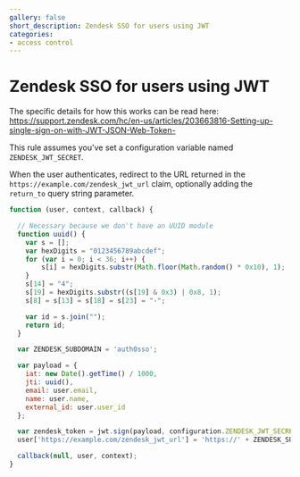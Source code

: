 ```yaml
---
gallery: false
short_description: Zendesk SSO for users using JWT
categories:
- access control
---
```


# Zendesk SSO for users using JWT

The specific details for how this works can be read here: https://support.zendesk.com/hc/en-us/articles/203663816-Setting-up-single-sign-on-with-JWT-JSON-Web-Token-

This rule assumes you've set a configuration variable named `ZENDESK_JWT_SECRET`.

When the user authenticates, redirect to the URL returned in the `https://example.com/zendesk_jwt_url` claim, optionally adding the `return_to` query string parameter.

```js
function (user, context, callback) {

  // Necessary because we don't have an UUID module
  function uuid() {
    var s = [];
    var hexDigits = "0123456789abcdef";
    for (var i = 0; i < 36; i++) {
        s[i] = hexDigits.substr(Math.floor(Math.random() * 0x10), 1);
    }
    s[14] = "4";
    s[19] = hexDigits.substr((s[19] & 0x3) | 0x8, 1);
    s[8] = s[13] = s[18] = s[23] = "-";

    var id = s.join("");
    return id;
  }

  var ZENDESK_SUBDOMAIN = 'auth0sso';

  var payload = {
    iat: new Date().getTime() / 1000,
    jti: uuid(),
    email: user.email,
    name: user.name,
    external_id: user.user_id
  };

  var zendesk_token = jwt.sign(payload, configuration.ZENDESK_JWT_SECRET);
  user['https://example.com/zendesk_jwt_url'] = 'https://' + ZENDESK_SUBDOMAIN + '.zendesk.com/access/jwt?jwt=' + zendesk_token;

  callback(null, user, context);
}

```
